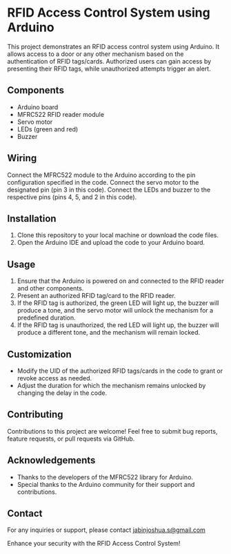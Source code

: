 # RFID Access Control System using Arduino

This project demonstrates an RFID access control system using Arduino. It allows access to a door or any other mechanism based on the authentication of RFID tags/cards. Authorized users can gain access by presenting their RFID tags, while unauthorized attempts trigger an alert.

## Components

- Arduino board
- MFRC522 RFID reader module
- Servo motor
- LEDs (green and red)
- Buzzer

## Wiring

Connect the MFRC522 module to the Arduino according to the pin configuration specified in the code. Connect the servo motor to the designated pin (pin 3 in this code). Connect the LEDs and buzzer to the respective pins (pins 4, 5, and 2 in this code).

## Installation

1. Clone this repository to your local machine or download the code files.
2. Open the Arduino IDE and upload the code to your Arduino board.

## Usage

1. Ensure that the Arduino is powered on and connected to the RFID reader and other components.
2. Present an authorized RFID tag/card to the RFID reader.
3. If the RFID tag is authorized, the green LED will light up, the buzzer will produce a tone, and the servo motor will unlock the mechanism for a predefined duration.
4. If the RFID tag is unauthorized, the red LED will light up, the buzzer will produce a different tone, and the mechanism will remain locked.

## Customization

- Modify the UID of the authorized RFID tags/cards in the code to grant or revoke access as needed.
- Adjust the duration for which the mechanism remains unlocked by changing the delay in the code.

## Contributing

Contributions to this project are welcome! Feel free to submit bug reports, feature requests, or pull requests via GitHub.

## Acknowledgements

- Thanks to the developers of the MFRC522 library for Arduino.
- Special thanks to the Arduino community for their support and contributions.

## Contact

For any inquiries or support, please contact jabinjoshua.s@gmail.com

Enhance your security with the RFID Access Control System!
